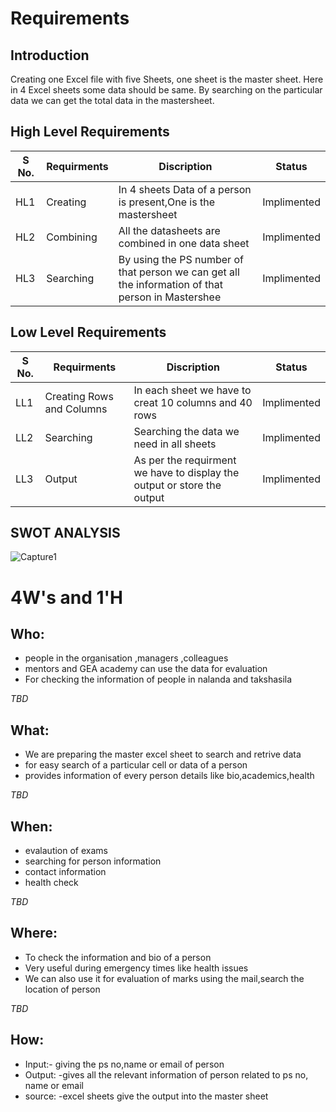 # Requirements
## Introduction
Creating one Excel file with five Sheets, one sheet is the master sheet. Here in 4 Excel sheets some data should be same. By searching on the particular data we can get the total data in the mastersheet.



## High Level Requirements 

S No. | Requirments|    Discription    | Status 
-------|---------|----------------|----------------
HL1 |Creating  | In 4 sheets Data of a person is present,One is the mastersheet | Implimented
HL2 |Combining  | All the datasheets are combined in one data sheet  | Implimented
HL3 |Searching | By using the PS number of that person we can get all the information of that person in Mastershee| Implimented
 


## Low Level Requirements 

S No. | Requirments|    Discription    | Status 
-------|---------|----------------|----------------
LL1 |Creating Rows and Columns |In each sheet we have to creat 10 columns and 40 rows | Implimented
LL2 |Searching  |Searching the data we need in all sheets  | Implimented
LL3 |Output  |As per the requirment we have to display the output or store the output | Implimented


## SWOT ANALYSIS

 

![Capture1](https://user-images.githubusercontent.com/78864900/111418016-e833d380-870c-11eb-81e2-626dd342fa8f.PNG)

 

# 4W&#39;s and 1&#39;H

 

## Who:
*    people in the organisation ,managers ,colleagues
*    mentors and GEA academy can use the data for evaluation
*    For checking the information of people in nalanda and takshasila

 


*TBD*

 

## What:
 *    We are preparing the master excel sheet to search and retrive data
 *    for easy search of a particular cell or data of a person
 *    provides information of every person details like bio,academics,health 

 


*TBD*

 

## When:
*    evalaution of exams
*    searching for person information
*    contact information
*    health check

 

 

*TBD*

 

## Where:
*    To check the information and bio of a person
*    Very useful during emergency times like health issues
*    We can also use it for evaluation of marks using the mail,search the location of person

 


*TBD*

 

## How:
*    Input:- giving the ps no,name or email of person
*    Output: -gives all the relevant information of person related to ps no, name or email
*    source: -excel sheets  give the output into the master sheet
 
    











